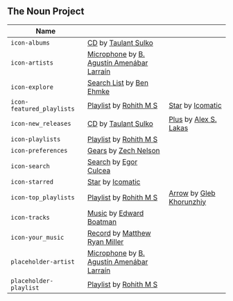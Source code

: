 ## The Noun Project

| Name                        |                                                                                                                     |                                                                                                             |
------------------------------|---------------------------------------------------------------------------------------------------------------------|------------------------------------------------------------------------------------------------------------|
| ``icon-albums``             | [CD](http://thenounproject.com/term/cd/7234/) by [Taulant Sulko](http://thenounproject.com/taulantsulko/)                                                                                                                        |
| ``icon-artists``            | [Microphone](http://thenounproject.com/term/microphone/54088/) by [B. Agustín Amenábar Larraín](http://thenounproject.com/agustin.amenabar/)                                                                                     |
| ``icon-explore``            | [Search List](http://thenounproject.com/term/search-list/29506/) by [Ben Ehmke](http://thenounproject.com/bemky/)                                                                                                                |
| ``icon-featured_playlists`` | [Playlist](http://thenounproject.com/term/playlist/56188/) by [Rohith M S](http://thenounproject.com/rohithdezinr/) | [Star](http://thenounproject.com/term/star/18944/) by [Icomatic](http://thenounproject.com/Icomatic/)       |
| ``icon-new_releases``       | [CD](http://thenounproject.com/term/cd/7234/) by [Taulant Sulko](http://thenounproject.com/taulantsulko/)           | [Plus](http://thenounproject.com/term/plus/15431/) by [Alex S. Lakas](http://thenounproject.com/alex.s.lakas/)        |
| ``icon-playlists``          | [Playlist](http://thenounproject.com/term/playlist/56188/) by [Rohith M S](http://thenounproject.com/rohithdezinr/)                                                                                                              |
| ``icon-preferences``        | [Gears](http://thenounproject.com/term/gears/50446/) by [Zech Nelson](http://thenounproject.com/zechnelson/)                                                                                                                     |
| ``icon-search``             | [Search](http://thenounproject.com/term/search/14173/) by [Egor Culcea](http://thenounproject.com/egor.c/)                                                                                                                       |
| ``icon-starred``            | [Star](http://thenounproject.com/term/star/18944/) by [Icomatic](http://thenounproject.com/Icomatic/)                                                                                                                            |
| ``icon-top_playlists``      | [Playlist](http://thenounproject.com/term/playlist/56188/) by [Rohith M S](http://thenounproject.com/rohithdezinr/) | [Arrow](http://thenounproject.com/term/arrow/41647/) by [Gleb Khorunzhiy](http://thenounproject.com/cndfr/) |
| ``icon-tracks``             | [Music](http://thenounproject.com/term/music/111/) by [Edward Boatman](http://thenounproject.com/edward/)                                                                                                                        |
| ``icon-your_music``         | [Record](http://thenounproject.com/term/record/15789/) by [Matthew Ryan Miller](http://thenounproject.com/mattermill/)                                                                                                           |
| ``placeholder-artist``      | [Microphone](http://thenounproject.com/term/microphone/54088/) by [B. Agustín Amenábar Larraín](http://thenounproject.com/agustin.amenabar/)                                                                                     |
| ``placeholder-playlist``    | [Playlist](http://thenounproject.com/term/playlist/56188/) by [Rohith M S](http://thenounproject.com/rohithdezinr/)                                                                                                              |